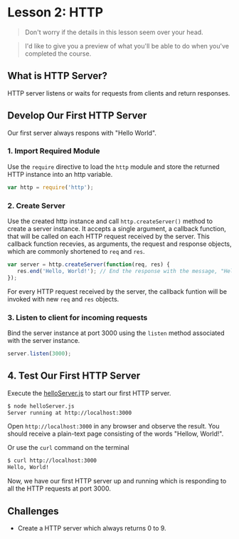 # Lesson 2: HTTP

> Don't worry if the details in this lesson seem over your head.

> I'd like to give you a preview of what you'll be able to do when you've completed the course.

## What is HTTP Server?
HTTP server listens or waits for requests from clients and return responses.

## Develop Our First HTTP Server

Our first server always respons with "Hello World".

### 1. Import Required Module
Use the `require` directive to load the `http` module and store the returned HTTP instance into an http variable.
```js
var http = require('http');
```

### 2. Create Server

Use the created http instance and call `http.createServer()` method to create a server instance.
It accepts a single argument, a callback function, that will be called on each HTTP request received by the server.
This callback function recevies, as arguments, the request and response objects, which are commonly shortened to `req` and `res`.

```js
var server = http.createServer(function(req, res) {
   res.end('Hello, World!'); // End the response with the message, "Hello, World!"
});
```

For every HTTP request received by the server, the callback funtion will be invoked with new `req` and `res` objects.


### 3. Listen to client for incoming requests

Bind the server instance at port 3000 using the `listen` method associated with the server instance. 

```js
server.listen(3000);
```

## 4. Test Our First HTTP Server

Execute the [helloServer.js](helloServer.js) to start our first HTTP server.

```bash
$ node helloServer.js
Server running at http://localhost:3000
```

Open `http://localhost:3000` in any browser and observe the result.
You should receive a plain-text page consisting of the words "Hellow, World!".

Or use the `curl` command on the terminal
```bash
$ curl http://localhost:3000
Hello, World!
```

Now, we have our first HTTP server up and running which is responding to all the HTTP requests at port 3000.

## Challenges
- Create a HTTP server which always returns 0 to 9.
